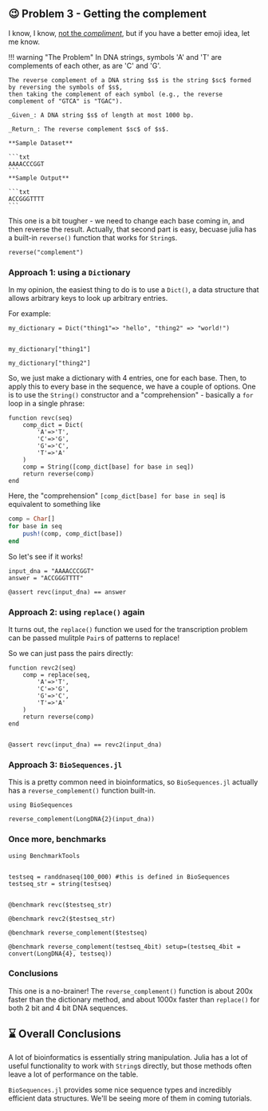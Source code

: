 
## 😉 Problem 3 - Getting the complement

I know, I know, [not the *compliment*](https://www.grammarly.com/blog/complement-compliment/), but if you have a better emoji idea, let me know.

!!! warning "The Problem"
    In DNA strings, symbols 'A' and 'T' are complements of each other, as are 'C' and 'G'.

    The reverse complement of a DNA string $s$ is the string $sc$ formed by reversing the symbols of $s$,
    then taking the complement of each symbol (e.g., the reverse complement of "GTCA" is "TGAC").

    _Given_: A DNA string $s$ of length at most 1000 bp.

    _Return_: The reverse complement $sc$ of $s$.

    **Sample Dataset**

    ```txt
    AAAACCCGGT
    ```
    **Sample Output**

    ```txt
    ACCGGGTTTT
    ```


This one is a bit tougher - we need to change each base coming in,
and then reverse the result. Actually, that second part is easy,
becuase julia has a built-in `reverse()` function that works for `String`s.


```@example revc
reverse("complement")
```



### Approach 1: using a `Dict`ionary

In my opinion, the easiest thing to do is to use a `Dict()`,
a data structure that allows arbitrary keys to look up arbitrary entries.

For example:


```@example revc
my_dictionary = Dict("thing1"=> "hello", "thing2" => "world!")


my_dictionary["thing1"]
```

```@example revc
my_dictionary["thing2"]
```

So, we just make a dictionary with 4 entries, one for each base.
Then, to apply this to every base in the sequence, we have a couple of options.
One is to use the `String()` constructor and a "comprehension" - 
basically a `for` loop in a single phrase:


```@example revc
function revc(seq)
	comp_dict = Dict(
		'A'=>'T',
		'C'=>'G',
		'G'=>'C',
		'T'=>'A'
	)
	comp = String([comp_dict[base] for base in seq])
	return reverse(comp)
end
```

Here, the "comprehension" `[comp_dict[base] for base in seq]` is equivalent to something like

```julia
comp = Char[]
for base in seq
	push!(comp, comp_dict[base])
end
```

So let's see if it works!

```@example revc
input_dna = "AAAACCCGGT"
answer = "ACCGGGTTTT"

@assert revc(input_dna) == answer
```


### Approach 2: using `replace()` again

It turns out, the `replace()` function we used for the transcription problem
can be passed mulitple `Pair`s of patterns to replace!

So we can just pass the pairs directly:


```@example revc
function revc2(seq)
	comp = replace(seq,
		'A'=>'T',
		'C'=>'G',
		'G'=>'C',
		'T'=>'A'
	)
	return reverse(comp)
end


@assert revc(input_dna) == revc2(input_dna)
```


### Approach 3: `BioSequences.jl`

This is a pretty common need in bioinformatics, so `BioSequences.jl` actually has a `reverse_complement()` function built-in.


```@example revc
using BioSequences

reverse_complement(LongDNA{2}(input_dna))
```



### Once more, benchmarks


```@example revc
using BenchmarkTools


testseq = randdnaseq(100_000) #this is defined in BioSequences
testseq_str = string(testseq)


@benchmark revc($testseq_str)
```

```@example revc
@benchmark revc2($testseq_str)
```


```@example revc
@benchmark reverse_complement($testseq)
```


```@example revc
@benchmark reverse_complement(testseq_4bit) setup=(testseq_4bit = convert(LongDNA{4}, testseq))
```

### Conclusions

This one is a no-brainer! The `reverse_complement()` function is about 200x faster than the dictionary method, and about 1000x faster than `replace()` for both 2 bit and 4 bit DNA sequences.




## ⌛ Overall Conclusions

A lot of bioinformatics is essentially string manipulation.
Julia has a lot of useful functionality to work with `String`s
directly, but those methods often leave a lot of performance on the table.

`BioSequences.jl` provides some nice sequence types and incredibly efficient
data structures. We'll be seeing more of them in coming tutorials.


